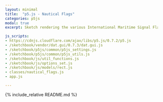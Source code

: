 ```yaml
---
layout: minimal
title:  "p5.js - Nautical Flags"
categories: p5js
modal: true
excerpt: Sketch rendering the various International Maritime Signal Flags, including numbers and Answering pennants, as you type on your keyboard.

js_scripts:
- https://cdnjs.cloudflare.com/ajax/libs/p5.js/0.7.2/p5.js
- /sketchbook/vendor/dat.gui/0.7.3/dat.gui.js
- /sketchbook/p5js/common/p5js_settings.js
- /sketchbook/p5js/common/p5js_utils.js
- /sketchbook/js/util_functions.js
- /sketchbook/js/options_set.js
- /sketchbook/js/models/rect.js
- classes/nautical_flags.js
- app.js

---
```


{% include_relative README.md %}
